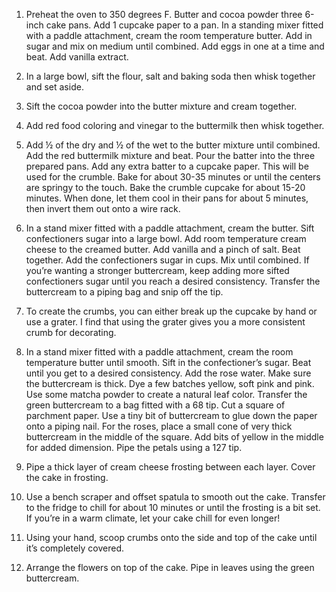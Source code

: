 
1. Preheat the oven to 350 degrees F. Butter and cocoa powder three 6-inch cake pans. Add 1 cupcake paper to a pan. In a standing mixer fitted with a paddle attachment, cream the room temperature butter. Add in sugar and mix on medium until combined. Add eggs in one at a time and beat. Add vanilla extract.

2. In a large bowl, sift the flour, salt and baking soda then whisk together and set aside.

3. Sift the cocoa powder into the butter mixture and cream together. 

4. Add red food coloring and vinegar to the buttermilk then whisk together. 

5. Add ½ of the dry and ½ of the wet to the butter mixture until combined. Add the red buttermilk mixture and beat. Pour the batter into the three prepared pans. Add any extra batter to a cupcake paper. This will be used for the crumble. Bake for about 30-35 minutes or until the centers are springy to the touch. Bake the crumble cupcake for about 15-20 minutes. When done, let them cool in their pans for about 5 minutes, then invert them out onto a wire rack. 

6. In a stand mixer fitted with a paddle attachment, cream the butter. Sift confectioners sugar into a large bowl. Add room temperature cream cheese to the creamed butter. Add vanilla and a pinch of salt. Beat together. Add the confectioners sugar in cups. Mix until combined. If you’re wanting a stronger buttercream, keep adding more sifted confectioners sugar until you reach a desired consistency. Transfer the buttercream to a piping bag and snip off the tip. 

7. To create the crumbs, you can either break up the cupcake by hand or use a grater. I find that using the grater gives you a more consistent crumb for decorating.

8. In a stand mixer fitted with a paddle attachment, cream the room temperature butter until smooth. Sift in the confectioner’s sugar. Beat until you get to a desired consistency. Add the rose water. Make sure the buttercream is thick. Dye a few batches yellow, soft pink and pink. Use some matcha powder to create a natural leaf color. Transfer the green buttercream to a bag fitted with a 68 tip. Cut a square of parchment paper. Use a tiny bit of buttercream to glue down the paper onto a piping nail. For the roses, place a small cone of very thick buttercream in the middle of the square. Add bits of yellow in the middle for added dimension. Pipe the petals using a 127 tip.

9. Pipe a thick layer of cream cheese frosting between each layer. Cover the cake in frosting.

10. Use a bench scraper and offset spatula to smooth out the cake. Transfer to the fridge to chill for about 10 minutes or until the frosting is a bit set. If you’re in a warm climate, let your cake chill for even longer!

11. Using your hand, scoop crumbs onto the side and top of the cake until it’s completely covered.

12. Arrange the flowers on top of the cake. Pipe in leaves using the green buttercream.

